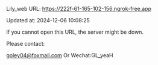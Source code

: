 Lily_web URL: https://222f-61-165-102-156.ngrok-free.app

Updated at: 2024-12-06 10:08:25

If you cannot open this URL, the server might be down.

Please contact: 

goley04@foxmail.com Or Wechat:GL_yeaH